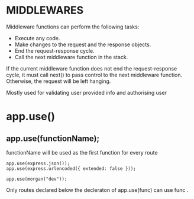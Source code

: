 # MIDDLEWARES

Middleware functions can perform the following tasks:

- Execute any code.
- Make changes to the request and the response objects.
- End the request-response cycle.
- Call the next middleware function in the stack.

If the current middleware function does not end the request-response cycle, it must call next() to pass control to the next middleware function. Otherwise, the request will be left hanging.

Mostly used for validating user provided info and authorising user

# app.use()

## app.use(functionName);

functionName will be used as the first function for every route

```
app.use(express.json());
app.use(express.urlencoded({ extended: false }));

app.use(morgan("dev"));

```

Only routes declared below the decleraton of app.use(func) can use func .

